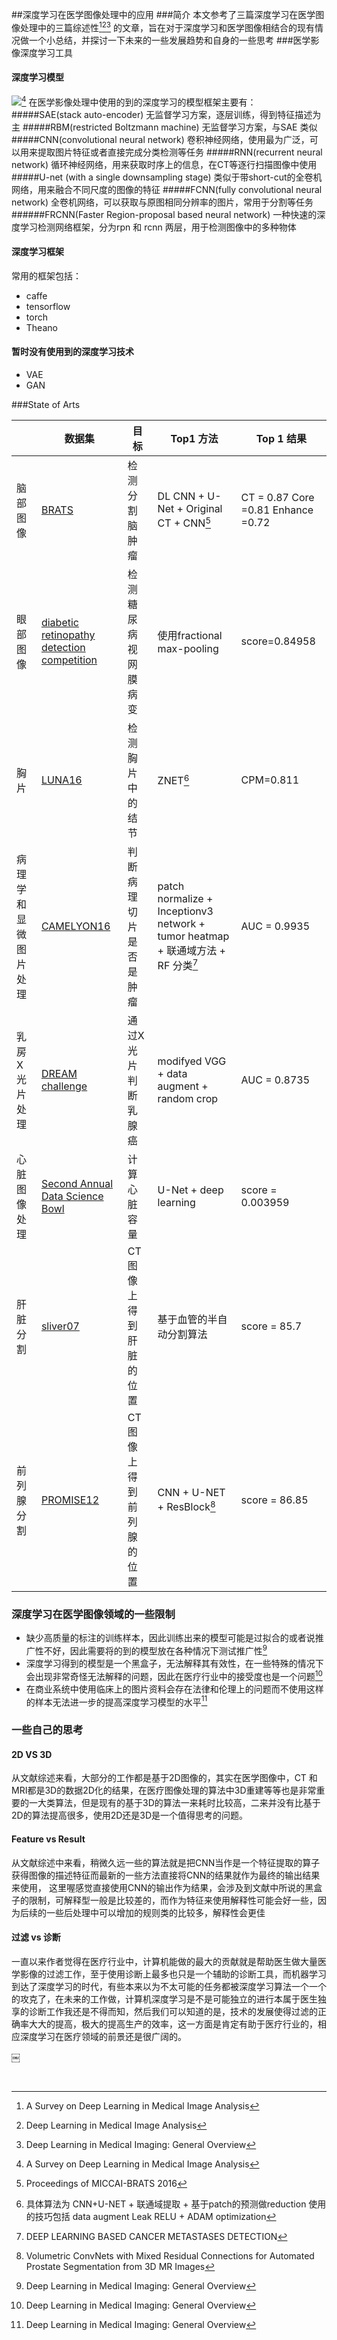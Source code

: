 ##深度学习在医学图像处理中的应用
###简介
本文参考了三篇深度学习在医学图像处理中的三篇综述性[^doc1][^doc2][^doc3] 的文章，旨在对于深度学习和医学图像相结合的现有情况做一个小总结，并探讨一下未来的一些发展趋势和自身的一些思考
###医学影像深度学习工具
#### 深度学习模型
![](ss)[^doc1]
在医学影像处理中使用的到的深度学习的模型框架主要有：
#####SAE(stack auto-encoder) 
无监督学习方案，逐层训练，得到特征描述为主
#####RBM(restricted Boltzmann machine)
无监督学习方案，与SAE 类似
#####CNN(convolutional neural network)
卷积神经网络，使用最为广泛，可以用来提取图片特征或者直接完成分类检测等任务
#####RNN(recurrent neural network)
循环神经网络，用来获取时序上的信息，在CT等逐行扫描图像中使用
#####U-net (with a single downsampling stage)
类似于带short-cut的全卷机网络，用来融合不同尺度的图像的特征
#####FCNN(fully convolutional neural network)
全卷机网络，可以获取与原图相同分辨率的图片，常用于分割等任务
######FRCNN(Faster Region-proposal based neural network)
一种快速的深度学习检测网络框架，分为rpn 和 rcnn 两层，用于检测图像中的多种物体
#### 深度学习框架
常用的框架包括：
* caffe
* tensorflow
* torch
* Theano 
#### 暂时没有使用到的深度学习技术
* VAE
* GAN

###State of Arts

||数据集|目标|Top1 方法|Top 1 结果|
|---|---|---|---|---|
|脑部图像|[BRATS](http://braintumorsegmentation.org)|检测分割脑肿瘤|DL CNN + U-Net + Original CT + CNN[^doc6]|CT = 0.87 Core =0.81 Enhance =0.72|
|眼部图像|[diabetic retinopathy detection competition](https://www.kaggle.com/c/diabetic-retinopathy-detection/leaderboard)|检测糖尿病视网膜病变|使用fractional max-pooling|score=0.84958|
|胸片|[LUNA16](https://luna16.grand-challenge.org)|检测胸片中的结节|ZNET[^zfnet]|CPM=0.811|
|病理学和显微图片处理|[CAMELYON16](https://camelyon16.grand-challenge.org/results/)|判断病理切片是否是肿瘤|patch normalize + Inceptionv3 network + tumor heatmap + 联通域方法 + RF 分类[^doc5]|AUC = 0.9935|
|乳房X光片处理|[DREAM challenge](https://www.synapse.org/#!Synapse:syn4224222/wiki/434546)|通过X光片判断乳腺癌|modifyed VGG + data augment + random crop|AUC = 0.8735|
|心脏图像处理|[Second Annual Data Science Bowl](https://www.kaggle.com/c/second-annual-data-science-bowl/leaderboard)|计算心脏容量|U-Net + deep learning|score = 0.003959|
|肝脏分割|[sliver07](http://www.sliver07.org)|CT 图像上得到肝脏的位置|基于血管的半自动分割算法 |score = 85.7|
|前列腺分割|[PROMISE12](https://promise12.grand-challenge.org/results/)|CT 图像上得到前列腺的位置|CNN + U-NET + ResBlock[^doc4]|score = 86.85|

[^zfnet]: 具体算法为 CNN+U-NET + 联通域提取 +  基于patch的预测做reduction 使用的技巧包括 data augment Leak RELU + ADAM optimization


### 深度学习在医学图像领域的一些限制
* 缺少高质量的标注的训练样本，因此训练出来的模型可能是过拟合的或者说推广性不好，因此需要将的到的模型放在各种情况下测试推广性[^doc3]
* 深度学习得到的模型是一个黑盒子，无法解释其有效性，在一些特殊的情况下会出现非常奇怪无法解释的问题，因此在医疗行业中的接受度也是一个问题[^doc3]
* 在商业系统中使用临床上的图片资料会存在法律和伦理上的问题而不使用这样的样本无法进一步的提高深度学习模型的水平[^doc3]

### 一些自己的思考
#### 2D VS 3D
从文献综述来看，大部分的工作都是基于2D图像的，其实在医学图像中，CT 和 MRI都是3D的数据2D化的结果，在医疗图像处理的算法中3D重建等等也是非常重要的一大类算法，但是现有的基于3D的算法一来耗时比较高，二来并没有比基于2D的算法提高很多，使用2D还是3D是一个值得思考的问题。
#### Feature vs Result
从文献综述中来看，稍微久远一些的算法就是把CNN当作是一个特征提取的算子获得图像的描述特征而最新的一些方法直接将CNN的结果就作为最终的输出结果来使用， 这里喔感觉直接使用CNN的输出作为结果，会涉及到文献中所说的黑盒子的限制，可解释型一般是比较差的，而作为特征来使用解释性可能会好一些，因为后续的一些后处理中可以增加的规则类的比较多，解释性会更佳
#### 过滤 vs 诊断
一直以来作者觉得在医疗行业中，计算机能做的最大的贡献就是帮助医生做大量医学影像的过滤工作，至于使用诊断上最多也只是一个辅助的诊断工具，而机器学习到达了深度学习的时代，有些本来以为不太可能的任务都被深度学习算法一个一个的攻克了，在未来的工作做，计算机深度学习是不是可能独立的进行本属于医生独享的诊断工作我还是不得而知，然后我们可以知道的是，技术的发展使得过滤的正确率大大的提高，极大的提高生产的效率，这一方面是肯定有助于医疗行业的，相应深度学习在医疗领域的前景还是很广阔的。









[^doc1]: A Survey on Deep Learning in Medical Image Analysis 
[^doc2]: Deep Learning in Medical Image Analysis  
[^doc3]: Deep Learning in Medical Imaging: General Overview 
[^doc4]: Volumetric ConvNets with Mixed Residual Connections for Automated Prostate Segmentation from 3D MR Images 
[^doc5]: DEEP LEARNING BASED CANCER METASTASES DETECTION 
[^doc6]: Proceedings of MICCAI-BRATS 2016 

￼ 


 



